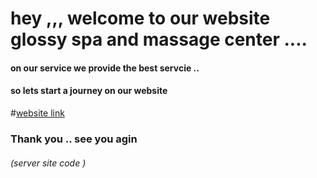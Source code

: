 # hey ,,, welcome to our website glossy spa and massage center ....
#### on our service we provide the best servcie ..
#### so lets start a journey on our website 
#[website link](https://glossy-saloon-spa.web.app/)

### Thank you .. see you agin


###### (server site code )